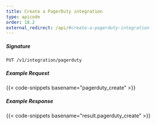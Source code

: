 ```yaml
---
title: Create a PagerDuty integration
type: apicode
order: 18.2
external_redirect: /api/#create-a-pagerduty-integration
---
```


##### Signature
`PUT /v1/integration/pagerduty`

##### Example Request

{{< code-snippets basename="pagerduty_create" >}}

##### Example Response
{{< code-snippets basename="result.pagerduty_create" >}}

